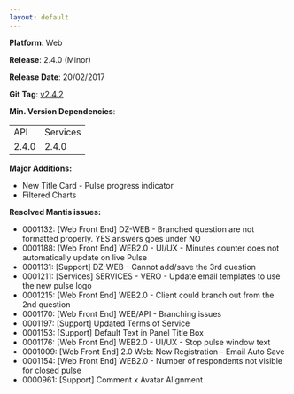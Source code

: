 ```yaml
---
layout: default
---
```


**Platform**: Web

**Release**: 2.4.0 (Minor)

**Release Date**: 20/02/2017

**Git Tag**: [v2.4.2](https://github.com/OnePulse/onepulse-v2-web/releases/tag/v2.4.2)

**Min. Version Dependencies**:

<table>
  <tr>
    <td>API</td>
    <td>Services</td>
  </tr>
  <tr>
    <td>2.4.0</td>
    <td>2.4.0</td>
  </tr>
</table>

**Major Additions:**
*   New Title Card - Pulse progress indicator
*   Filtered Charts

**Resolved Mantis issues:**
*   0001132: [Web Front End] DZ-WEB - Branched question are not formatted properly. YES answers goes under NO
*   0001188: [Web Front End] WEB2.0 - UI/UX - Minutes counter does not automatically update on live Pulse
*   0001131: [Support] DZ-WEB - Cannot add/save the 3rd question
*   0001211: [Services] SERVICES - VERO - Update email templates to use the new pulse logo
*   0001215: [Web Front End] WEB2.0 - Client could branch out from the 2nd question
*   0001170: [Web Front End] WEB/API - Branching issues
*   0001197: [Support] Updated Terms of Service
*   0001153: [Support] Default Text in Panel Title Box
*   0001176: [Web Front End] WEB2.0 - UI/UX - Stop pulse window text
*   0001009: [Web Front End] 2.0 Web: New Registration - Email Auto Save
*   0001154: [Web Front End] WEB2.0 - Number of respondents not visible for closed pulse
*   0000961: [Support] Comment x Avatar Alignment
